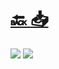 #
# [🔙 ](../../)    <a href="../pdfs/222290672⬜🏦🛠⬜ Certificado técnico de colegiación y habilitación.pdf">📥</a>
 <img src="page0.jpg">   <img src="page1.jpg"> 

            
                